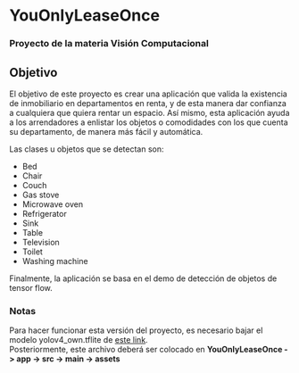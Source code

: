 # YouOnlyLeaseOnce
### Proyecto de la materia Visión Computacional


## Objetivo
El objetivo de este proyecto es crear una aplicación que valida la existencia de inmobiliario en departamentos en renta, y de esta manera dar confianza a cualquiera que quiera rentar un espacio. Así mismo, esta aplicación ayuda a los arrendadores a enlistar los objetos o comodidades con los que cuenta su departamento, de manera más fácil y automática. 

Las clases u objetos que se detectan son: 
- Bed
- Chair
- Couch 
- Gas stove
- Microwave oven
- Refrigerator
- Sink
- Table
- Television
- Toilet
- Washing machine

Finalmente, la aplicación se basa en el demo de detección de objetos de tensor flow.

### Notas
Para hacer funcionar esta versión del proyecto, es necesario bajar el modelo yolov4_own.tflite de [este link](https://drive.google.com/file/d/1LeQAGNgkkYVvCg1pllGjJAlzV6crvQC-/view?usp=sharing).  
Posteriormente, este archivo deberá ser colocado en **YouOnlyLeaseOnce -> app -> src -> main -> assets**
